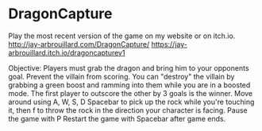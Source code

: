# DragonCapture
Play the most recent version of the game on my website or on itch.io.
http://jay-arbrouillard.com/DragonCapture/ 
https://jay-arbrouillard.itch.io/dragoncapturev1

Objective: Players must grab the dragon and bring him to your opponents goal. Prevent the villain from scoring. You can "destroy" the villain by grabbing a green boost and ramming into them while you are in a boosted mode. The first player to outscore the other by 3 goals is the winner.
Move around using A, W, S, D
Spacebar to pick up the rock while you're touching it, then f to throw the rock in the direction your character is facing.
Pause the game with P
Restart the game with Spacebar after game ends.
